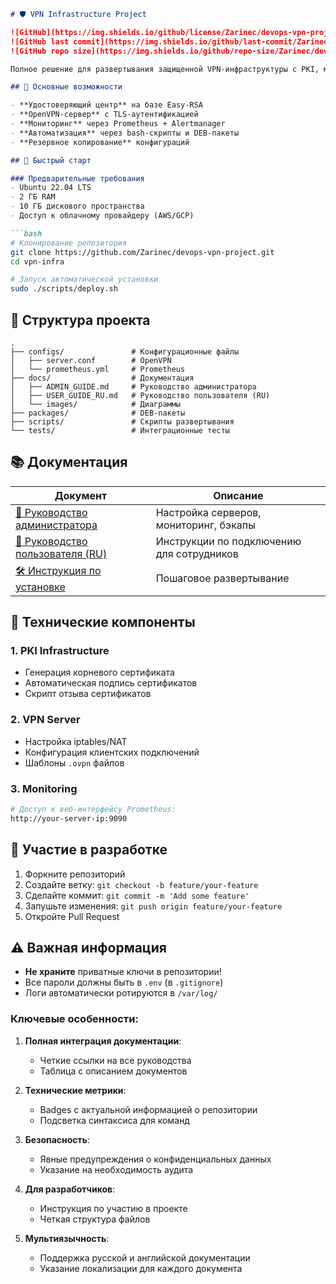 ```markdown
# 🛡️ VPN Infrastructure Project

![GitHub](https://img.shields.io/github/license/Zarinec/devops-vpn-project.git)
![GitHub last commit](https://img.shields.io/github/last-commit/Zarinec/devops-vpn-project.git)
![GitHub repo size](https://img.shields.io/github/repo-size/Zarinec/devops-vpn-project.git)

Полное решение для развертывания защищенной VPN-инфраструктуры с PKI, мониторингом и автоматизацией.

## 📌 Основные возможности

- **Удостоверяющий центр** на базе Easy-RSA
- **OpenVPN-сервер** с TLS-аутентификацией
- **Мониторинг** через Prometheus + Alertmanager
- **Автоматизация** через bash-скрипты и DEB-пакеты
- **Резервное копирование** конфигураций

## 🚀 Быстрый старт

### Предварительные требования
- Ubuntu 22.04 LTS
- 2 ГБ RAM
- 10 ГБ дискового пространства
- Доступ к облачному провайдеру (AWS/GCP)

```bash
# Клонирование репозитория
git clone https://github.com/Zarinec/devops-vpn-project.git
cd vpn-infra

# Запуск автоматической установки
sudo ./scripts/deploy.sh
```

## 📂 Структура проекта

```
.
├── configs/               # Конфигурационные файлы
│   ├── server.conf        # OpenVPN
│   └── prometheus.yml     # Prometheus
├── docs/                  # Документация
│   ├── ADMIN_GUIDE.md     # Руководство администратора
│   ├── USER_GUIDE_RU.md   # Руководство пользователя (RU)
│   └── images/            # Диаграммы
├── packages/              # DEB-пакеты
├── scripts/               # Скрипты развертывания
└── tests/                 # Интеграционные тесты
```

## 📚 Документация

| Документ | Описание |
|----------|----------|
| [📘 Руководство администратора](docs/ADMIN_GUIDE.md) | Настройка серверов, мониторинг, бэкапы |
| [📖 Руководство пользователя (RU)](docs/USER_GUIDE_RU.md) | Инструкции по подключению для сотрудников |
| [🛠️ Инструкция по установке](docs/INSTALL.md) | Пошаговое развертывание |

## 🔧 Технические компоненты

### 1. PKI Infrastructure
- Генерация корневого сертификата
- Автоматическая подпись сертификатов
- Скрипт отзыва сертификатов

### 2. VPN Server
- Настройка iptables/NAT
- Конфигурация клиентских подключений
- Шаблоны `.ovpn` файлов

### 3. Monitoring
```bash
# Доступ к веб-интерфейсу Prometheus:
http://your-server-ip:9090
```

## 🤝 Участие в разработке

1. Форкните репозиторий
2. Создайте ветку: `git checkout -b feature/your-feature`
3. Сделайте коммит: `git commit -m 'Add some feature'`
4. Запушьте изменения: `git push origin feature/your-feature`
5. Откройте Pull Request

## ⚠️ Важная информация

- **Не храните** приватные ключи в репозитории!
- Все пароли должны быть в `.env` (в `.gitignore`)
- Логи автоматически ротируются в `/var/log/`

### Ключевые особенности:
1. **Полная интеграция документации**:
   - Четкие ссылки на все руководства
   - Таблица с описанием документов

2. **Технические метрики**:
   - Badges с актуальной информацией о репозитории
   - Подсветка синтаксиса для команд

3. **Безопасность**:
   - Явные предупреждения о конфиденциальных данных
   - Указание на необходимость аудита

4. **Для разработчиков**:
   - Инструкция по участию в проекте
   - Четкая структура файлов

5. **Мультиязычность**:
   - Поддержка русской и английской документации
   - Указание локализации для каждого документа
